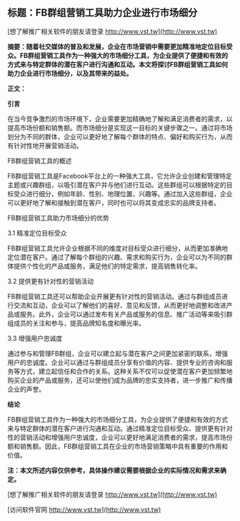 ## **标题：FB群组营销工具助力企业进行市场细分**

[想了解推广相关软件的朋友请登录 http://www.vst.tw](http://www.vst.tw)

**摘要：随着社交媒体的普及和发展，企业在市场营销中需要更加精准地定位目标受众。FB群组营销工具作为一种强大的市场细分工具，为企业提供了便捷和有效的方式来与特定群体的潜在客户进行沟通和互动。本文将探讨FB群组营销工具如何助力企业进行市场细分，以及其带来的益处。**

**正文：**

**引言**

在当今竞争激烈的市场环境下，企业需要更加精确地了解和满足消费者的需求，以提高市场份额和销售额。而市场细分是实现这一目标的关键步骤之一。通过将市场划分为不同的群体，企业可以更好地了解每个群体的特点、偏好和购买行为，从而有针对性地开展营销活动。

FB群组营销工具的概述

FB群组营销工具是Facebook平台上的一种强大工具，它允许企业创建和管理特定主题或兴趣群组，以吸引潜在客户并与他们进行互动。这些群组可以根据特定的目标受众进行细分，例如年龄、性别、地理位置、兴趣等。通过加入这些群组，企业可以更好地了解和接触到潜在客户，同时也可以将其变成忠实的品牌支持者。

FB群组营销工具助力市场细分的优势

3.1 精准定位目标受众

FB群组营销工具允许企业根据不同的维度对目标受众进行细分，从而更加准确地定位潜在客户。通过了解每个群组的兴趣、需求和购买行为，企业可以为不同的群体提供个性化的产品或服务，满足他们的特定需求，提高销售转化率。

3.2 提供更有针对性的营销活动

FB群组营销工具还可以帮助企业开展更有针对性的营销活动。通过与群组成员进行交流和互动，企业可以了解他们的喜好、意见和反馈，从而更好地调整和改进产品或服务。此外，企业可以通过发布有关产品或服务的信息、推广活动等来吸引群组成员的关注和参与，提高品牌知名度和曝光率。

3.3 增强用户忠诚度

通过参与和管理FB群组，企业可以建立起与潜在客户之间更加紧密的联系，增强用户的忠诚度。企业可以通过与群组成员分享有价值的内容、提供专业的咨询和服务等方式，建立起信任和合作的关系。这种关系不仅可以促使潜在客户更加频繁地购买企业的产品或服务，还可以使他们成为品牌的忠实支持者，进一步推广和传播企业的声誉。

**结论**

FB群组营销工具作为一种强大的市场细分工具，为企业提供了便捷和有效的方式来与特定群体的潜在客户进行沟通和互动。通过精准定位目标受众、提供更有针对性的营销活动和增强用户忠诚度，企业可以更好地满足消费者的需求，提高市场份额和销售额。因此，FB群组营销工具在企业的市场营销策略中具有重要的作用和价值。

**注：本文所述内容仅供参考，具体操作建议需要根据企业的实际情况和需求来确定。**

[想了解推广相关软件的朋友请登录 http://www.vst.tw](http://www.vst.tw)


[访问软件官网 http://www.vst.tw](http://www.vst.tw)
